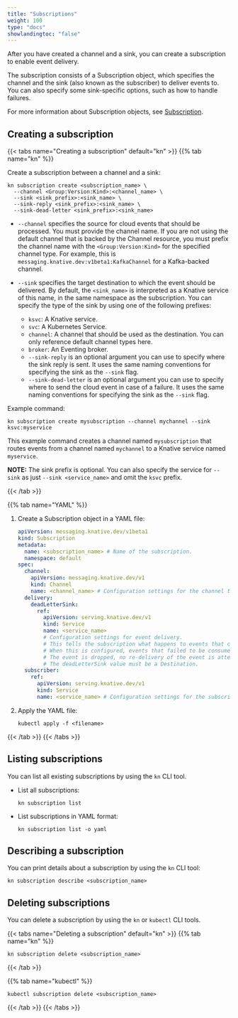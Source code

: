 ```yaml
---
title: "Subscriptions"
weight: 100
type: "docs"
showlandingtoc: "false"
---
```


After you have created a channel and a sink, you can create a subscription to enable event delivery.

The subscription consists of a Subscription object, which specifies the channel and the sink (also
known as the subscriber) to deliver events to. You can also specify some sink-specific options, such
as how to handle failures.

For more information about Subscription objects, see
[Subscription](https://knative.dev/docs/reference/api/eventing/#messaging.knative.dev/v1.Subscription).

## Creating a subscription

{{< tabs name="Creating a subscription" default="kn" >}}
{{% tab name="kn" %}}

Create a subscription between a channel and a sink:

```
kn subscription create <subscription_name> \
  --channel <Group:Version:Kind>:<channel_name> \
  --sink <sink_prefix>:<sink_name> \
  --sink-reply <sink_prefix>:<sink_name> \
  --sink-dead-letter <sink_prefix>:<sink_name>
```


- `--channel` specifies the source for cloud events that should be processed.
You must provide the channel name. If you are not using the default channel that is backed by the
Channel resource, you must prefix the channel name with the `<Group:Version:Kind>` for the specified
channel type.
For example, this is `messaging.knative.dev:v1beta1:KafkaChannel` for a Kafka-backed channel.

- `--sink` specifies the target destination to which the event should be delivered.
By default, the `<sink_name>` is interpreted as a Knative service of this name, in the same
namespace as the subscription.
You can specify the type of the sink by using one of the following prefixes:

    - `ksvc`: A Knative service.
    - `svc`: A Kubernetes Service.
    - `channel`: A channel that should be used as the destination. You can only reference default
    channel types here.
    - `broker`: An Eventing broker.
    - `--sink-reply` is an optional argument you can use to specify where the sink reply is sent.
    It uses the same naming conventions for specifying the sink as the `--sink` flag.
    - `--sink-dead-letter` is an optional argument you can use to specify where to send the cloud
    event in case of a failure. It uses the same naming conventions for specifying the sink as the
    `--sink` flag.

Example command:
```
kn subscription create mysubscription --channel mychannel --sink ksvc:myservice
```

This example command creates a channel named `mysubscription` that routes events from a channel
named `mychannel` to a Knative service named `myservice`.

**NOTE:** The sink prefix is optional. You can also specify the service for `--sink` as just
`--sink <service_name>` and omit the `ksvc` prefix.

{{< /tab >}}

{{% tab name="YAML" %}}

1. Create a Subscription object in a YAML file:

    ```yaml
    apiVersion: messaging.knative.dev/v1beta1
    kind: Subscription
    metadata:
      name: <subscription_name> # Name of the subscription.
      namespace: default
    spec:
      channel:
        apiVersion: messaging.knative.dev/v1
        kind: Channel
        name: <channel_name> # Configuration settings for the channel that the subscription connects to.
      delivery:
        deadLetterSink:
          ref:
            apiVersion: serving.knative.dev/v1
            kind: Service
            name: <service_name>
            # Configuration settings for event delivery.
            # This tells the subscription what happens to events that cannot be delivered to the subscriber.
            # When this is configured, events that failed to be consumed are sent to the deadLetterSink.
            # The event is dropped, no re-delivery of the event is attempted, and an error is logged in the system.
            # The deadLetterSink value must be a Destination.
      subscriber:
        ref:
          apiVersion: serving.knative.dev/v1
          kind: Service
          name: <service_name> # Configuration settings for the subscriber. This is the event sink that events are delivered to from the channel.
    ```

1. Apply the YAML file:

    ```
    kubectl apply -f <filename>
    ```

{{< /tab >}} {{< /tabs >}}

## Listing subscriptions

You can list all existing subscriptions by using the `kn` CLI tool.

- List all subscriptions:

    ```
    kn subscription list
    ```
- List subscriptions in YAML format:

    ```
    kn subscription list -o yaml
    ```

## Describing a subscription

You can print details about a subscription by using the `kn` CLI tool:

```
kn subscription describe <subscription_name>
```
<!--TODO: Add an example command and output-->
<!--TODO: Add details for kn subscription update - existing generated docs weren't clear enough, need better explained examples-->

## Deleting subscriptions

You can delete a subscription by using the `kn` or `kubectl` CLI tools.

{{< tabs name="Deleting a subscription" default="kn" >}}
{{% tab name="kn" %}}

```
kn subscription delete <subscription_name>
```

{{< /tab >}}

{{% tab name="kubectl" %}}

```
kubectl subscription delete <subscription_name>
```

{{< /tab >}} {{< /tabs >}}

<!-- Insert ## Next steps with a link to a new topic on creating channel implementations. -->

